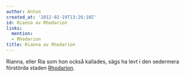 ```yaml
---
author: Anton
created_at: '2012-02-19T13:26:10Z'
id: Rianna av Rhodarion
links:
  mention:
  - Rhodarion
title: Rianna av Rhodarion
---
```


Rianna, eller Ria som hon också kallades, sägs ha levt i den sedermera förstörda staden [Rhodarion].

  [Rhodarion]: Rhodarion
